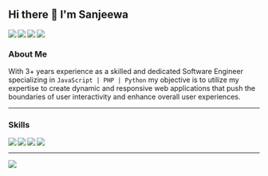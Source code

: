 ## Hi there 👋 I'm Sanjeewa

<img  align="left" src="https://img.shields.io/badge/javascript-%23323330.svg?style=for-the-badge&logo=javascript&logoColor=%23F7DF1E" />
<img align="left"  src="https://img.shields.io/badge/typescript-%23007ACC.svg?style=for-the-badge&logo=typescript&logoColor=white" />
<img align="left" src="https://img.shields.io/badge/php-%23777BB4.svg?style=for-the-badge&logo=php&logoColor=white" />
<img src="https://img.shields.io/badge/python-3670A0?style=for-the-badge&logo=python&logoColor=ffdd54" />

### About Me

With 3+ years experience as a skilled and dedicated Software Engineer specializing in ``JavaScript | PHP | Python`` my objective is to utilize my expertise to create dynamic and responsive web applications that push the boundaries of user interactivity and enhance overall user experiences. 

---

### Skills

<div>
  <kbd>
   <img align="left" src="https://skillicons.dev/icons?i=js,ts,php,py" />
   <img align="left" src="https://skillicons.dev/icons?i=html,css,react,nextjs,redux,nodejs,mongodb,mysql" />
   <img align="left" src="https://skillicons.dev/icons?i=git,github,githubactions,gitlab " />
   <img src="https://skillicons.dev/icons?i=aws,docker,linux,vim" />
   </kbd>
</div>

---

<img src="https://github-readme-stats.vercel.app/api?username=SRanuluge&show_icons=true&theme=tokyonight" />

